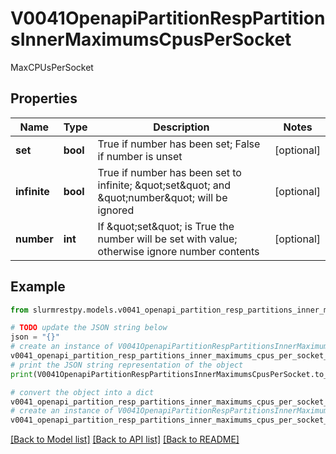 # V0041OpenapiPartitionRespPartitionsInnerMaximumsCpusPerSocket

MaxCPUsPerSocket

## Properties

Name | Type | Description | Notes
------------ | ------------- | ------------- | -------------
**set** | **bool** | True if number has been set; False if number is unset | [optional]
**infinite** | **bool** | True if number has been set to infinite; \&quot;set\&quot; and \&quot;number\&quot; will be ignored | [optional]
**number** | **int** | If \&quot;set\&quot; is True the number will be set with value; otherwise ignore number contents | [optional]

## Example

```python
from slurmrestpy.models.v0041_openapi_partition_resp_partitions_inner_maximums_cpus_per_socket import V0041OpenapiPartitionRespPartitionsInnerMaximumsCpusPerSocket

# TODO update the JSON string below
json = "{}"
# create an instance of V0041OpenapiPartitionRespPartitionsInnerMaximumsCpusPerSocket from a JSON string
v0041_openapi_partition_resp_partitions_inner_maximums_cpus_per_socket_instance = V0041OpenapiPartitionRespPartitionsInnerMaximumsCpusPerSocket.from_json(json)
# print the JSON string representation of the object
print(V0041OpenapiPartitionRespPartitionsInnerMaximumsCpusPerSocket.to_json())

# convert the object into a dict
v0041_openapi_partition_resp_partitions_inner_maximums_cpus_per_socket_dict = v0041_openapi_partition_resp_partitions_inner_maximums_cpus_per_socket_instance.to_dict()
# create an instance of V0041OpenapiPartitionRespPartitionsInnerMaximumsCpusPerSocket from a dict
v0041_openapi_partition_resp_partitions_inner_maximums_cpus_per_socket_from_dict = V0041OpenapiPartitionRespPartitionsInnerMaximumsCpusPerSocket.from_dict(v0041_openapi_partition_resp_partitions_inner_maximums_cpus_per_socket_dict)
```
[[Back to Model list]](../README.md#documentation-for-models) [[Back to API list]](../README.md#documentation-for-api-endpoints) [[Back to README]](../README.md)


